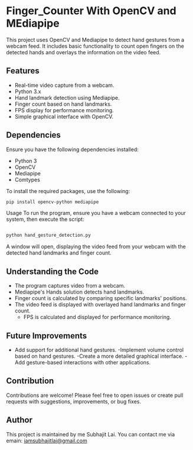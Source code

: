 # Finger_Counter With OpenCV and MEdiapipe
This project uses OpenCV and Mediapipe to detect hand gestures from a webcam feed. It includes basic functionality to count open fingers on the detected hands and overlays the information on the video feed.

## Features
-  Real-time video capture from a webcam.
-   Python 3.x
- Hand landmark detection using Mediapipe.
- Finger count based on hand landmarks.
- FPS display for performance monitoring.
- Simple graphical interface with OpenCV.
## Dependencies
Ensure you have the following dependencies installed:

- Python 3
- OpenCV
- Mediapipe
- Comtypes
  
To install the required packages, use the following:
```bash
pip install opencv-python mediapipe 

```
Usage
To run the program, ensure you have a webcam connected to your system, then execute the script:

 ```bash

python hand_gesture_detection.py
```
A window will open, displaying the video feed from your webcam with the detected hand landmarks and finger count.

## Understanding the Code
-  The program captures video from a webcam.
-  Mediapipe's Hands solution detects hand landmarks.
 - Finger count is calculated by comparing specific landmarks' positions.
- The video feed is displayed with overlayed hand landmarks and finger count.
  - FPS is calculated and displayed for performance monitoring.
## Future Improvements
- Add support for additional hand gestures.
-Implement volume control based on hand gestures.
-Create a more detailed graphical interface.
-Add gesture-based interactions with other applications.
## Contribution
Contributions are welcome! Please feel free to open issues or create pull requests with suggestions, improvements, or bug fixes.

## Author
This project is maintained by me Subhajit Lai. You can contact me via emain: iamsubhajitlai@gmail.com



